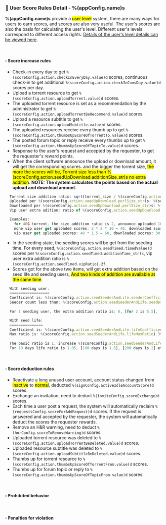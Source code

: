 ### :orange_book: User Score Rules Detail - %(appConfig.name)s

**%(appConfig.name)s** provide a <mark>user level</mark> system, there are many ways for users to earn scores, and scores are also very useful. The user's scores are also the basis for calculating the user's level. Different user's levels correspond to different access rights. [Details of the user's level details can be viewed here](/about/manual/userLevelRules).

&emsp;

#### :white_small_square: Score increase rules
* Check-in every day to get `%(scoreConfig.action.checkInEveryDay.value)d` scores, continuous check-in to get additional `%(scoreConfig.action.checkInConsDay.value)d` scores per day.
* Upload a torrent resource to get `%(scoreConfig.action.uploadTorrent.value)d` scores.
* The uploaded torrent resource is set as a recommendation by the administrator to get `%(scoreConfig.action.uploadTorrentBeRecommend.value)d` scores.
* Upload a resource subtitle to get `%(scoreConfig.action.uploadSubtitle.value)d` scores.
* The uploaded resources receive every thumb up to get `%(scoreConfig.action.thumbsUpScoreOfTorrentTo.value)d` scores.
* The posted forum topic or reply receive every thumbs up to get `%(scoreConfig.action.thumbsUpScoreOfTopicTo.value)d` scores.
* Response to the user's request and accepted by the requester, to get the requester's reward points.
* When the client software announce the upload or download amount, it will get the corresponding scores. and the bigger the torrent size, <mark>the more the scores will be, Torrent size less than %(scoreConfig.action.seedUpDownload.additionSize_str)s no extra addition</mark>.
  <span class="text-danger">**NOTE: The system calculates the points based on the actual upload and download amount.**</span>
```javascript
  Torrent size addition ratio: sqrt(torrent_size / %(scoreConfig.action.seedUpDownload.additionSize_str)s).
  Uploaded per %(scoreConfig.action.seedUpDownload.perlSize_str)s: %(scoreConfig.action.seedUpDownload.uploadValue)d scores.
  Downloaded per %(scoreConfig.action.seedUpDownload.perlSize_str)s: %(scoreConfig.action.seedUpDownload.downloadValue)d scores.
  Vip user extra adition: ratio of %(scoreConfig.action.seedUpDownload.vipRatio).2f

  Examples: 
    for 40G torrent, the size addition ratio is 2, announce uploaded 10G and downloaded 15G,
    none vip user get uploaded scores: 2 * 2 * 10 = 40, downloaded scores: 2 * 1 * 15 = 30. 
    vip user get uploaded scores: 40 * 1.5 = 60, downloaded scores: 30 * 1.5 = 45.
```
* In the seeding state, the seeding scores will be get from the seeding time. 
For every seed, `%(scoreConfig.action.seedTimed.timedValue)d` scores per `%(scoreConfig.action.seedTimed.additionTime_str)s`, vip user extra addition ratio is `%(scoreConfig.action.seedTimed.vipRatio).2f`.
* Scores got for the above two items, will get extra addition based on the seed life and seeding users, <mark>And two kinds of addition are available at the same time</mark>.
```javascript
  With seeding user:
  ==================
  Coefficient is: %(scoreConfig.action.seedSeederAndLife.seederCoefficient).2f
  Seecer count less than: %(scoreConfig.action.seedSeederAndLife.seederCount)d
  
  For 1 seeding user, the extra addition ratio is: 6, [for 2 is 5.5], [for 3 is 5], [for 4 is 4.5], [for 5 is 4], [for 6 is 3.5], [for 7 is 3], [for 8 is 2.5], [for 9 is 2], [for 10 is 1.5], [more than 10 is 1, same as no extra addition].
```
```javascript
  With seed life:
  ===============
  Coefficient is: %(scoreConfig.action.seedSeederAndLife.lifeCoefficientOfDay).3f
  Max ratio is: %(scoreConfig.action.seedSeederAndLife.lifeMaxRatio).3f
  
  The basic ratio is 1, increase %(scoreConfig.action.seedSeederAndLife.lifeCoefficientOfDay).3f every day.
  For 10 days life ratio is 1.05, [100 days is 1.5], [200 days is 2] etc, but the max ratio is %(scoreConfig.action.seedSeederAndLife.lifeMaxRatio).3f.
```

&emsp;

#### :white_small_square: Score deduction rules
* Reactivate a long unused user account, account status changed from <mark>inactive</mark> to <mark>normal</mark>, deducted `%(signConfig.activeIdleAccountScore)d` scores.
* Exchange an invitation, need to deduct `%(inviteConfig.scoreExchange)d` scores.
* Each time a user post a request, the system will automatically reclaim `%(requestsConfig.scoreForAddRequest)d` scores. If the request is answered and accepted by the requester, the system will automatically deduct the scores the requester rewards.
* Remove an H&R warning, need to deduct `%(hnrConfig.scoreToRemoveWarning)d` scores.
* Uploaded torrent resource was deleted to `%(scoreConfig.action.uploadTorrentBeDeleted.value)d` scores.
* Uploaded resource subtitle was deleted to `%(scoreConfig.action.uploadSubtitleBeDeleted.value)d` scores.
* Thumbs up for torrent resource to `%(scoreConfig.action.thumbsUpScoreOfTorrentFrom.value)d` scores.
* Thumbs up for forum topic or reply to `%(scoreConfig.action.thumbsUpScoreOfTopicFrom.value)d` scores.

&emsp;

#### :white_small_square: Prohibited behavior

&emsp;

#### :white_small_square: Penalties for violation
